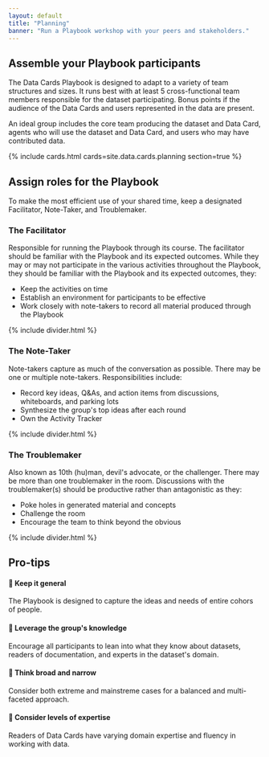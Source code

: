 ```yaml
---
layout: default
title: "Planning"
banner: "Run a Playbook workshop with your peers and stakeholders."
---
```


## Assemble your Playbook participants

The Data Cards Playbook is designed to adapt to a variety of team structures and sizes. It runs best with at least 5 cross-functional team members responsible for the dataset participating. Bonus points if the audience of the Data Cards and users represented in the data are present.

An ideal group includes the core team producing the dataset and Data Card, agents who will use the dataset and Data Card, and users who may have contributed data.

{% include cards.html cards=site.data.cards.planning section=true %}

## Assign roles for the Playbook
To make the most efficient use of your shared time, keep a designated Facilitator, Note-Taker, and Troublemaker.

### The Facilitator
Responsible for running the Playbook through its course. The facilitator should be familiar with the Playbook and its expected outcomes. While they may or may not participate in the various activities throughout the Playbook, they should be familiar with the Playbook and its expected outcomes, they:

- Keep the activities on time
- Establish an environment for participants to be effective
- Work closely with note-takers to record all material produced through the Playbook

{% include divider.html %}

### The Note-Taker
Note-takers capture as much of the conversation as possible. There may be one or multiple note-takers. Responsibilities include:

- Record key ideas, Q&As, and action items from discussions, whiteboards, and parking lots
- Synthesize the group's top ideas after each round
- Own the Activity Tracker

{% include divider.html %}

### The Troublemaker
Also known as 10th (hu)man, devil's advocate, or the challenger. There may be more than one troublemaker in the room. Discussions with the troublemaker(s) should be productive rather than antagonistic as they:

- Poke holes in generated material and concepts
- Challenge the room
- Encourage the team to think beyond the obvious

{% include divider.html %}

## Pro-tips

#### 🚥 Keep it general
The Playbook is designed to capture the ideas and needs of entire cohors of people.

#### 🍇 Leverage the group's knowledge
Encourage all participants to lean into what they know about datasets, readers of documentation, and experts in the dataset's domain.

#### 🤯 Think broad and narrow
Consider both extreme and mainstreme cases for a balanced and multi-faceted approach.

#### 🔨 Consider levels of expertise
Readers of Data Cards have varying domain expertise and fluency in working with data.
